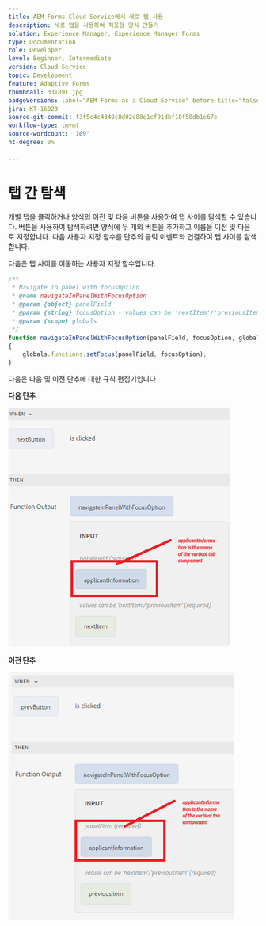 ```yaml
---
title: AEM Forms Cloud Service에서 세로 탭 사용
description: 세로 탭을 사용하여 적응형 양식 만들기
solution: Experience Manager, Experience Manager Forms
type: Documentation
role: Developer
level: Beginner, Intermediate
version: Cloud Service
topic: Development
feature: Adaptive Forms
thumbnail: 331891.jpg
badgeVersions: label="AEM Forms as a Cloud Service" before-title="false"
jira: KT-16023
source-git-commit: f3f5c4c4349c8d02c88e1cf91dbf18f58db1e67e
workflow-type: tm+mt
source-wordcount: '109'
ht-degree: 0%

---
```


# 탭 간 탐색

개별 탭을 클릭하거나 양식의 이전 및 다음 버튼을 사용하여 탭 사이를 탐색할 수 있습니다.
버튼을 사용하여 탐색하려면 양식에 두 개의 버튼을 추가하고 이름을 이전 및 다음 로 지정합니다. 다음 사용자 지정 함수를 단추의 클릭 이벤트와 연결하여 탭 사이를 탐색합니다.

다음은 탭 사이를 이동하는 사용자 지정 함수입니다.



```javascript
/**
 * Navigate in panel with focusOption
 * @name navigateInPanelWithFocusOption
 * @param {object} panelField
 * @param {string} focusOption - values can be 'nextItem'/'previousItem'
 * @param {scope} globals
 */
function navigateInPanelWithFocusOption(panelField, focusOption, globals)
{
    globals.functions.setFocus(panelField, focusOption);
}
```

다음은 다음 및 이전 단추에 대한 규칙 편집기입니다

**다음 단추**

![다음 단추](assets/next-button.png)

**이전 단추**

![이전 단추](assets/prev-button.png)

